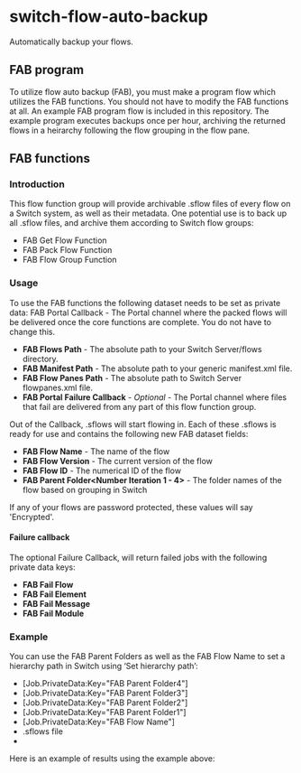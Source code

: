 # switch-flow-auto-backup
Automatically backup your flows.

## FAB program
To utilize flow auto backup (FAB), you must make a program flow which utilizes the FAB functions. You should not have to modify the FAB functions at all. An example FAB program flow is included in this repository. The example program executes backups once per hour, archiving the returned flows in a heirarchy following the flow grouping in the flow pane.

## FAB functions
### Introduction
This  flow function group will provide archivable .sflow files of every flow on a Switch system, as well as their metadata. One potential use is to back up all .sflow files, and archive them according to Switch flow groups:
- FAB Get Flow Function
- FAB Pack Flow Function
- FAB Flow Group Function

### Usage	
To use the FAB functions the following dataset needs to be set as private data:
FAB Portal Callback - The Portal channel where the packed flows will be delivered once the core functions are complete. You do not have to change this.

- __FAB Flows Path__ - The absolute path to your Switch Server/flows directory.
- __FAB Manifest Path__ - The absolute path to your generic manifest.xml file. 
- __FAB Flow Panes Path__ - The absolute path to Switch Server flowpanes.xml file.
- __FAB Portal Failure Callback__ - _Optional_ - The Portal channel where files that fail are delivered from any part of this flow function group.

Out of the Callback, .sflows will start flowing in. Each of these .sflows is ready for use and contains the following new FAB dataset fields:
- __FAB Flow Name__ - The name of the flow
- __FAB Flow Version__ - The current version of the flow
- __FAB Flow ID__ - The numerical ID of the flow
- __FAB Parent Folder<Number Iteration 1 - 4>__ - The folder names of the flow based on grouping in Switch
 
If any of your flows are password protected, these values will say 'Encrypted'.

#### Failure callback
The optional Failure Callback, will return failed jobs with the following private data keys:
- __FAB Fail Flow__
- __FAB Fail Element__
- __FAB Fail Message__
- __FAB Fail Module__

### Example
You can use the FAB Parent Folders as well as the FAB Flow Name to set a hierarchy path in Switch using ‘Set hierarchy path’:

- [Job.PrivateData:Key="FAB Parent Folder4"]
- [Job.PrivateData:Key="FAB Parent Folder3"]
- [Job.PrivateData:Key="FAB Parent Folder2"]
- [Job.PrivateData:Key="FAB Parent Folder1"]
- [Job.PrivateData:Key="FAB Flow Name"]
- .sflows file
- 
Here is an example of results using the example above:



